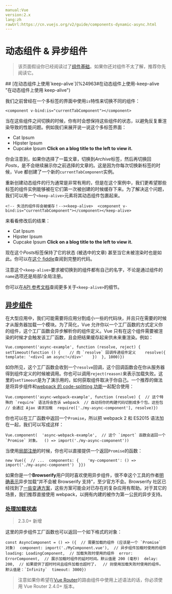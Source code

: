 ```yaml
---
manual:Vue
version:2.x
lang:zh
rawUrl:https://cn.vuejs.org/v2/guide/components-dynamic-async.html
---
```



# 动态组件 &amp; 异步组件
<blockquote>

该页面假设你已经阅读过了[组件基础](%24818 "")。如果你还对组件不太了解，推荐你先阅读它。

</blockquote>
## [在动态组件上使用`keep-alive`](%24963#在动态组件上使用-keep-alive "在动态组件上使用 keep-alive")<a name="在动态组件上使用-keep-alive"></a>


我们之前曾经在一个多标签的界面中使用`is`特性来切换不同的组件：


```
<component v-bind:is="currentTabComponent"></component>
``` 



当在这些组件之间切换的时候，你有时会想保持这些组件的状态，以避免反复重渲染导致的性能问题。例如我们来展开说一说这个多标签界面：


* Cat Ipsum
* Hipster Ipsum
* Cupcake Ipsum
**Click on a blog title to the left to view it.**




你会注意到，如果你选择了一篇文章，切换到*Archive*标签，然后再切换回*Posts*，是不会继续展示你之前选择的文章的。这是因为你每次切换新标签的时候，Vue 都创建了一个新的`currentTabComponent`实例。



重新创建动态组件的行为通常是非常有用的，但是在这个案例中，我们更希望那些标签的组件实例能够被在它们第一次被创建的时候缓存下来。为了解决这个问题，我们可以用一个`<keep-alive>`元素将其动态组件包裹起来。


```
<!-- 失活的组件将会被缓存！--><keep-alive>  <component v-bind:is="currentTabComponent"></component></keep-alive>
``` 



来看看修改后的结果：


* Cat Ipsum
* Hipster Ipsum
* Cupcake Ipsum
**Click on a blog title to the left to view it.**




现在这个*Posts*标签保持了它的状态 (被选中的文章) 甚至当它未被渲染时也是如此。你可以在[这个 fiddle](%25201 "")查阅到完整的代码。



注意这个`<keep-alive>`要求被切换到的组件都有自己的名字，不论是通过组件的`name`选项还是局部/全局注册。



你可以在[API 参考文档](%24785#keep-alive "")查阅更多关于`<keep-alive>`的细节。


## [异步组件](%24963#异步组件 "异步组件")<a name="异步组件"></a>


在大型应用中，我们可能需要将应用分割成小一些的代码块，并且只在需要的时候才从服务器加载一个模块。为了简化，Vue 允许你以一个工厂函数的方式定义你的组件，这个工厂函数会异步解析你的组件定义。Vue 只有在这个组件需要被渲染的时候才会触发该工厂函数，且会把结果缓存起来供未来重渲染。例如：


```
Vue.component('async-example', function (resolve, reject) {  setTimeout(function () {    // 向 `resolve` 回调传递组件定义    resolve({      template: '<div>I am async!</div>'    })  }, 1000)})
``` 



如你所见，这个工厂函数会收到一个`resolve`回调，这个回调函数会在你从服务器得到组件定义的时候被调用。你也可以调用`reject(reason)`来表示加载失败。这里的`setTimeout`是为了演示用的，如何获取组件取决于你自己。一个推荐的做法是将异步组件和[webpack 的 code-splitting 功能](%25204 "")一起配合使用：


```
Vue.component('async-webpack-example', function (resolve) {  // 这个特殊的 `require` 语法将会告诉 webpack  // 自动将你的构建代码切割成多个包，这些包  // 会通过 Ajax 请求加载  require(['./my-async-component'], resolve)})
``` 



你也可以在工厂函数中返回一个`Promise`，所以把 webpack 2 和 ES2015 语法加在一起，我们可以写成这样：


```
Vue.component(  'async-webpack-example',  // 这个 `import` 函数会返回一个 `Promise` 对象。  () => import('./my-async-component'))
``` 



当使用[局部注册](%25205 "")的时候，你也可以直接提供一个返回`Promise`的函数：


```
new Vue({  // ...  components: {    'my-component': () => import('./my-async-component')  }})
``` 



如果你是一个**Browserify**用户同时喜欢使用异步组件，很不幸这个工具的作者[明确表示](%25206 "")异步加载“并不会被 Browserify 支持”，至少官方不会。Browserify 社区已经找到了[一些变通方案](%25207 "")，这些方案可能会对已存在的复杂应用有帮助。对于其它的场景，我们推荐直接使用 webpack，以拥有内建的被作为第一公民的异步支持。


### [处理加载状态](%24963#处理加载状态 "处理加载状态")<a name="处理加载状态"></a>
<blockquote>

2.3.0+ 新增

</blockquote>

这里的异步组件工厂函数也可以返回一个如下格式的对象：


```
const AsyncComponent = () => ({  // 需要加载的组件 (应该是一个 `Promise` 对象)  component: import('./MyComponent.vue'),  // 异步组件加载时使用的组件  loading: LoadingComponent,  // 加载失败时使用的组件  error: ErrorComponent,  // 展示加载时组件的延时时间。默认值是 200 (毫秒)  delay: 200,  // 如果提供了超时时间且组件加载也超时了，  // 则使用加载失败时使用的组件。默认值是：`Infinity`  timeout: 3000})
``` 

<blockquote>

注意如果你希望在[Vue Router](%25114 "")的路由组件中使用上述语法的话，你必须使用 Vue Router 2.4.0+ 版本。

</blockquote>
